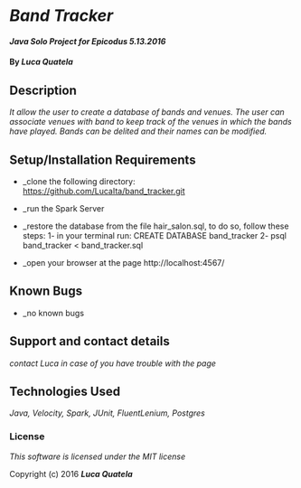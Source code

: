 # _Band Tracker_

#### _Java Solo Project for Epicodus 5.13.2016_

#### By _**Luca Quatela**_

## Description

_It allow the user to create a database of bands and venues.
The user can associate venues with band to keep track of the venues in which the bands have played.
Bands can be delited and their names can be modified._

## Setup/Installation Requirements

* _clone the following directory: https://github.com/LucaIta/band_tracker.git
* _run the Spark Server
* _restore the database from the file hair_salon.sql, to do so, follow these steps:
  1- in your terminal run: CREATE DATABASE band_tracker
  2- psql band_tracker < band_tracker.sql

* _open your browser at the page http://localhost:4567/

## Known Bugs
* _no known bugs


## Support and contact details

_contact Luca in case of you have trouble with the page_

## Technologies Used

_Java, Velocity, Spark, JUnit, FluentLenium, Postgres_

### License

*This software is licensed under the MIT license*

Copyright (c) 2016 **_Luca Quatela_**
